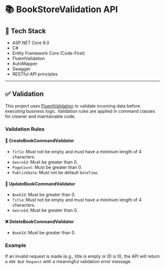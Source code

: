 # 📚 BookStoreValidation API

## 🚀 Tech Stack

- ASP.NET Core 8.0
- C#
- Entity Framework Core (Code-First)
- FluentValidation
- AutoMapper
- Swagger 
- RESTful API principles

---

## ✅ Validation

This project uses [FluentValidation](https://docs.fluentvalidation.net/en/latest/) to validate incoming data before executing business logic. Validation rules are applied in command classes for cleaner and maintainable code.

### Validation Rules

#### 📘 CreateBookCommandValidator

- `Title`: Must not be empty and must have a minimum length of 4 characters.
- `GenreId`: Must be greater than 0.
- `PageCount`: Must be greater than 0.
- `PublishDate`: Must not be default `DateTime`.

#### 📝 UpdateBookCommandValidator

- `BookId`: Must be greater than 0.
- `Title`: Must not be empty and must have a minimum length of 4 characters.
- `GenreId`: Must be greater than 0.

#### ❌ DeleteBookCommandValidator

- `BookId`: Must be greater than 0.

### Example

If an invalid request is made (e.g., title is empty or ID is 0), the API will return a `400 Bad Request` with a meaningful validation error message.





